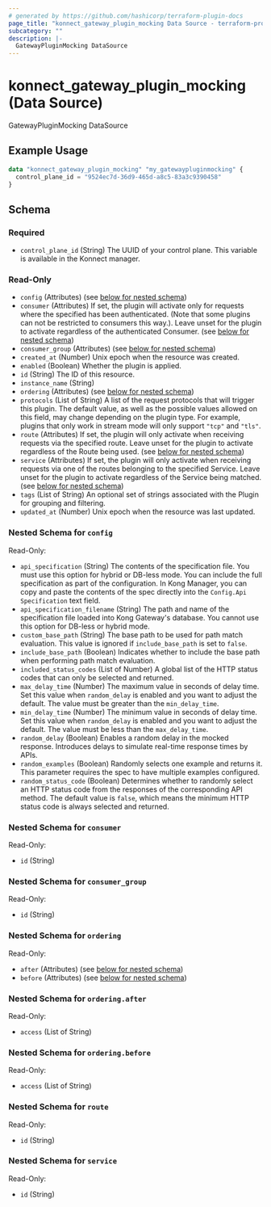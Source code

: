 ```yaml
---
# generated by https://github.com/hashicorp/terraform-plugin-docs
page_title: "konnect_gateway_plugin_mocking Data Source - terraform-provider-konnect"
subcategory: ""
description: |-
  GatewayPluginMocking DataSource
---
```


# konnect_gateway_plugin_mocking (Data Source)

GatewayPluginMocking DataSource

## Example Usage

```terraform
data "konnect_gateway_plugin_mocking" "my_gatewaypluginmocking" {
  control_plane_id = "9524ec7d-36d9-465d-a8c5-83a3c9390458"
}
```

<!-- schema generated by tfplugindocs -->
## Schema

### Required

- `control_plane_id` (String) The UUID of your control plane. This variable is available in the Konnect manager.

### Read-Only

- `config` (Attributes) (see [below for nested schema](#nestedatt--config))
- `consumer` (Attributes) If set, the plugin will activate only for requests where the specified has been authenticated. (Note that some plugins can not be restricted to consumers this way.). Leave unset for the plugin to activate regardless of the authenticated Consumer. (see [below for nested schema](#nestedatt--consumer))
- `consumer_group` (Attributes) (see [below for nested schema](#nestedatt--consumer_group))
- `created_at` (Number) Unix epoch when the resource was created.
- `enabled` (Boolean) Whether the plugin is applied.
- `id` (String) The ID of this resource.
- `instance_name` (String)
- `ordering` (Attributes) (see [below for nested schema](#nestedatt--ordering))
- `protocols` (List of String) A list of the request protocols that will trigger this plugin. The default value, as well as the possible values allowed on this field, may change depending on the plugin type. For example, plugins that only work in stream mode will only support `"tcp"` and `"tls"`.
- `route` (Attributes) If set, the plugin will only activate when receiving requests via the specified route. Leave unset for the plugin to activate regardless of the Route being used. (see [below for nested schema](#nestedatt--route))
- `service` (Attributes) If set, the plugin will only activate when receiving requests via one of the routes belonging to the specified Service. Leave unset for the plugin to activate regardless of the Service being matched. (see [below for nested schema](#nestedatt--service))
- `tags` (List of String) An optional set of strings associated with the Plugin for grouping and filtering.
- `updated_at` (Number) Unix epoch when the resource was last updated.

<a id="nestedatt--config"></a>
### Nested Schema for `config`

Read-Only:

- `api_specification` (String) The contents of the specification file. You must use this option for hybrid or DB-less mode. You can include the full specification as part of the configuration. In Kong Manager, you can copy and paste the contents of the spec directly into the `Config.Api Specification` text field.
- `api_specification_filename` (String) The path and name of the specification file loaded into Kong Gateway's database. You cannot use this option for DB-less or hybrid mode.
- `custom_base_path` (String) The base path to be used for path match evaluation. This value is ignored if `include_base_path` is set to `false`.
- `include_base_path` (Boolean) Indicates whether to include the base path when performing path match evaluation.
- `included_status_codes` (List of Number) A global list of the HTTP status codes that can only be selected and returned.
- `max_delay_time` (Number) The maximum value in seconds of delay time. Set this value when `random_delay` is enabled and you want to adjust the default. The value must be greater than the `min_delay_time`.
- `min_delay_time` (Number) The minimum value in seconds of delay time. Set this value when `random_delay` is enabled and you want to adjust the default. The value must be less than the `max_delay_time`.
- `random_delay` (Boolean) Enables a random delay in the mocked response. Introduces delays to simulate real-time response times by APIs.
- `random_examples` (Boolean) Randomly selects one example and returns it. This parameter requires the spec to have multiple examples configured.
- `random_status_code` (Boolean) Determines whether to randomly select an HTTP status code from the responses of the corresponding API method. The default value is `false`, which means the minimum HTTP status code is always selected and returned.


<a id="nestedatt--consumer"></a>
### Nested Schema for `consumer`

Read-Only:

- `id` (String)


<a id="nestedatt--consumer_group"></a>
### Nested Schema for `consumer_group`

Read-Only:

- `id` (String)


<a id="nestedatt--ordering"></a>
### Nested Schema for `ordering`

Read-Only:

- `after` (Attributes) (see [below for nested schema](#nestedatt--ordering--after))
- `before` (Attributes) (see [below for nested schema](#nestedatt--ordering--before))

<a id="nestedatt--ordering--after"></a>
### Nested Schema for `ordering.after`

Read-Only:

- `access` (List of String)


<a id="nestedatt--ordering--before"></a>
### Nested Schema for `ordering.before`

Read-Only:

- `access` (List of String)



<a id="nestedatt--route"></a>
### Nested Schema for `route`

Read-Only:

- `id` (String)


<a id="nestedatt--service"></a>
### Nested Schema for `service`

Read-Only:

- `id` (String)
